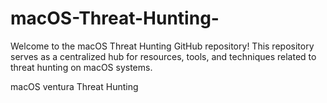 # macOS-Threat-Hunting-
Welcome to the macOS Threat Hunting GitHub repository! This repository serves as a centralized hub for resources, tools, and techniques related to threat hunting on macOS systems.

macOS ventura Threat Hunting 
